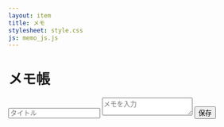 ```yaml
---
layout: item
title: メモ
stylesheet: style.css
js: memo_js.js
---
```

<div class="container">
    <h1>メモ帳</h1>
    <div class="input-area">
        <input type="text" id="title" placeholder="タイトル">
        <textarea id="content" placeholder="メモを入力"></textarea>
        <button id="saveBtn">保存</button>
    </div>
    <ul id="memoList"></ul>
</div>
